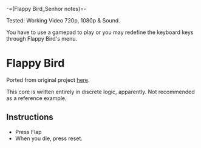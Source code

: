 -=(Flappy Bird_Senhor notes)=-

Tested: Working Video 720p, 1080p & Sound. 

You have to use a gamepad to play or you may redefine the keyboard keys through Flappy Bird's menu.

# Flappy Bird

Ported from original project [here](https://github.com/themaxaboy/Flappy-Bird-Verilog/).

This core is written entirely in discrete logic, apparently. Not recommended as a reference example.

## Instructions
- Press Flap
- When you die, press reset.
